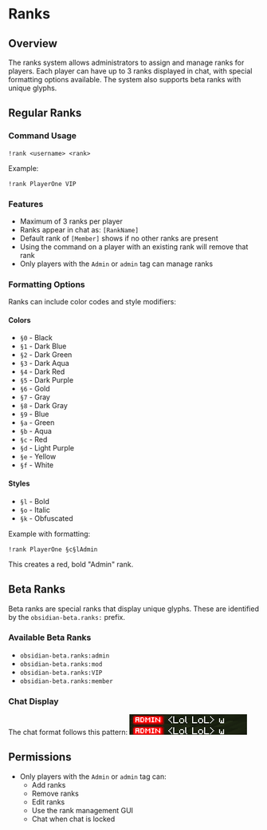 # Ranks

## Overview
The ranks system allows administrators to assign and manage ranks for players. Each player can have up to 3 ranks displayed in chat, with special formatting options available. The system also supports beta ranks with unique glyphs.

## Regular Ranks

### Command Usage
```
!rank <username> <rank>
```

Example:
```
!rank PlayerOne VIP
```

### Features
- Maximum of 3 ranks per player
- Ranks appear in chat as: `[RankName]`
- Default rank of `[Member]` shows if no other ranks are present
- Using the command on a player with an existing rank will remove that rank
- Only players with the `Admin` or `admin` tag can manage ranks

### Formatting Options
Ranks can include color codes and style modifiers:

#### Colors
- `§0` - Black
- `§1` - Dark Blue
- `§2` - Dark Green
- `§3` - Dark Aqua
- `§4` - Dark Red
- `§5` - Dark Purple
- `§6` - Gold
- `§7` - Gray
- `§8` - Dark Gray
- `§9` - Blue
- `§a` - Green
- `§b` - Aqua
- `§c` - Red
- `§d` - Light Purple
- `§e` - Yellow
- `§f` - White

#### Styles
- `§l` - Bold
- `§o` - Italic
- `§k` - Obfuscated

Example with formatting:
```
!rank PlayerOne §c§lAdmin
```
This creates a red, bold "Admin" rank.

## Beta Ranks
Beta ranks are special ranks that display unique glyphs. These are identified by the `obsidian-beta.ranks:` prefix.

### Available Beta Ranks
- `obsidian-beta.ranks:admin`
- `obsidian-beta.ranks:mod`
- `obsidian-beta.ranks:VIP`
- `obsidian-beta.ranks:member`

### Chat Display
The chat format follows this pattern:
![](../../static/img/glyph-ranks_example.png)

## Permissions
- Only players with the `Admin` or `admin` tag can:
  - Add ranks
  - Remove ranks
  - Edit ranks
  - Use the rank management GUI
  - Chat when chat is locked